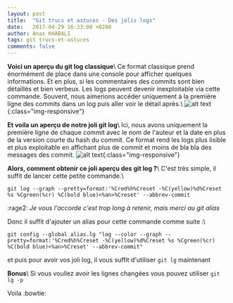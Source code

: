 ```yaml
---
layout: post
title:  "Git trucs et astuces - Des jolis logs"
date:   2017-04-29 16:33:00 +0200
author: Anas KHABALI
tags: git trucs-et-astuces
comments: false
---
```

__Voici un aperçu du git log classique__\\
Ce format classique prend énormément de place dans une console pour afficher quelques informations.
Et en plus, si les commentaires des commits sont bien détaillés et bien verbeux. Les logs peuvent devenir inexploitable via cette commande.
Souvent, nous aimerions accéder uniquement à la première ligne des commits dans un log puis aller voir le détail après.\\
![alt text][git_log_capture]{:class="img-responsive"}

__Et voila un aperçu de notre joli git log__\\
Ici, nous avons uniquement la première ligne de chaque commit avec le nom de l'auteur et la date en plus de la version courte du hash du commit.
Ce format rend les logs plus lisible et plus exploitable en affichant plus de commit et moins de bla bla des messages des commit.
![alt text][git_joli_log_capture]{:class="img-responsive"}

__Alors, comment obtenir ce joli aperçu des git log ?__\\
C'est très simple, il suffit de lancer cette petite commande.\\
```
git log --graph --pretty=format:'%Cred%h%Creset -%C(yellow)%d%Creset %s %Cgreen(%cr) %C(bold blue)<%an>%Creset' --abbrev-commit
```

:rage2: *Je vous l'accorde c'est trop long à retenir, mais merci au git alias*

Donc il suffit d'ajouter un alias pour cette commande comme suite :\\
```
git config --global alias.lg "log --color --graph --pretty=format:'%Cred%h%Creset -%C(yellow)%d%Creset %s %Cgreen(%cr) %C(bold blue)<%an>%Creset' --abbrev-commit"
```

et puis pour avoir vos joli log, il vous suffit d'utiliser `git lg` maintenant

**Bonus**\\
Si vous voullez avoir les lignes changées vous pouvez utiliser `git lg -p`

Voila :bowtie:

[git_log_capture]: {{site.baseurl}}/assets/images/git_log.jpg "git log"
[git_joli_log_capture]: {{site.baseurl}}/assets/images/git_joli_log.jpg "git lg (joli log)"